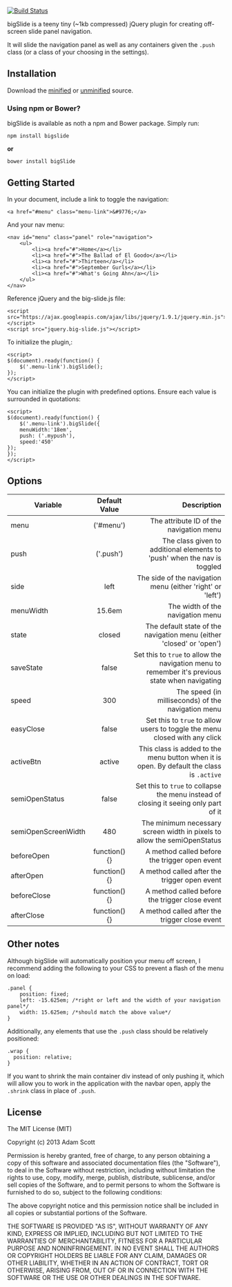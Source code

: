 [![Build Status](https://travis-ci.org/ascott1/bigSlide.js.png?branch=master)](https://travis-ci.org/ascott1/bigSlide.js)

bigSlide is a teeny tiny (~1kb compressed) jQuery plugin for creating off-screen slide panel navigation.

It will slide the navigation panel as well as any containers given the `.push` class (or a class of your choosing in the settings).

## Installation

Download the [minified](https://github.com/ascott1/bigSlide.js/blob/master/dist/bigSlide.min.js) or [unminified](https://github.com/ascott1/bigSlide.js/blob/master/dist/bigSlide.js) source.

### Using npm or Bower?

bigSlide is available as noth a npm and Bower package. Simply run:

```
npm install bigslide
```

**or**

```
bower install bigSlide
```


## Getting Started

In your document, include a link to toggle the navigation:

	<a href="#menu" class="menu-link">&#9776;</a>

And your nav menu:

	<nav id="menu" class="panel" role="navigation">
        <ul>
            <li><a href="#">Home</a></li>
            <li><a href="#">The Ballad of El Goodo</a></li>
            <li><a href="#">Thirteen</a></li>
            <li><a href="#">September Gurls</a></li>
            <li><a href="#">What's Going Ahn</a></li>
        </ul>
	</nav>


Reference jQuery and the big-slide.js file:


	<script src="https://ajax.googleapis.com/ajax/libs/jquery/1.9.1/jquery.min.js"></script>
	<script src="jquery.big-slide.js"></script>


To initialize the plugin,:

	<script>
    $(document).ready(function() {
        $('.menu-link').bigSlide();
    });
    </script>
    
You can initialize the plugin with predefined options. Ensure each value is surrounded in quotations:

	<script>
    $(document).ready(function() {
        $('.menu-link').bigSlide({
		menuWidth:'18em',
		push: ('.mypush'),
		speed:'450'
	});
    });
    </script>
    
## Options

| Variable    | Default Value | Description       |
| ----------- |:-------------:| -----------------:|
| menu        | ('#menu')     | The attribute ID of the navigation menu |
| push        | ('.push')     | The class given to additional elements to 'push' when the nav is toggled  |
| side        | left          | The side of the navigation menu (either 'right' or 'left') |
| menuWidth   | 15.6em        | The width of the navigation menu |
| state       | closed        | The default state of the navigation menu (either 'closed' or 'open') |
| saveState   | false         | Set this to `true` to allow the navigation menu to remember it's previous state when navigating |
| speed       | 300           | The speed (in milliseconds) of the navigation menu    |
| easyClose   | false         | Set this to `true` to allow users to toggle the menu closed with any click    |
| activeBtn   | active        | This class is added to the menu button when it is open. By default the class is `.active`    |
| semiOpenStatus   | false    | Set this to `true` to collapse the menu instead of closing it seeing only part of it    |
| semiOpenScreenWidth   | 480    | The minimum necessary screen width in pixels to allow the semiOpenStatus    |
| beforeOpen  | function() {} | A method called before the trigger open event |
| afterOpen   | function() {} | A method called after the trigger open event |
| beforeClose | function() {} | A method called before the trigger close event |
| afterClose  | function() {} | A method called after the trigger close event |

## Other notes

Although bigSlide will automatically position your menu off screen, I recommend adding the following to your CSS to prevent a flash of the menu on load:

	.panel {
		position: fixed;
		left: -15.625em; /*right or left and the width of your navigation panel*/
		width: 15.625em; /*should match the above value*/
	}

Additionally, any elements that use the `.push` class should be relatively positioned:

```
.wrap {
  position: relative;
}
```

If you want to shrink the main container div instead of only pushing it, which will allow you to work in the application with the navbar open, apply the `.shrink` class in place of `.push`.

## License

The MIT License (MIT)

Copyright (c) 2013 Adam Scott

Permission is hereby granted, free of charge, to any person obtaining a copy of
this software and associated documentation files (the "Software"), to deal in
the Software without restriction, including without limitation the rights to
use, copy, modify, merge, publish, distribute, sublicense, and/or sell copies of
the Software, and to permit persons to whom the Software is furnished to do so,
subject to the following conditions:

The above copyright notice and this permission notice shall be included in all
copies or substantial portions of the Software.

THE SOFTWARE IS PROVIDED "AS IS", WITHOUT WARRANTY OF ANY KIND, EXPRESS OR
IMPLIED, INCLUDING BUT NOT LIMITED TO THE WARRANTIES OF MERCHANTABILITY, FITNESS
FOR A PARTICULAR PURPOSE AND NONINFRINGEMENT. IN NO EVENT SHALL THE AUTHORS OR
COPYRIGHT HOLDERS BE LIABLE FOR ANY CLAIM, DAMAGES OR OTHER LIABILITY, WHETHER
IN AN ACTION OF CONTRACT, TORT OR OTHERWISE, ARISING FROM, OUT OF OR IN
CONNECTION WITH THE SOFTWARE OR THE USE OR OTHER DEALINGS IN THE SOFTWARE.
